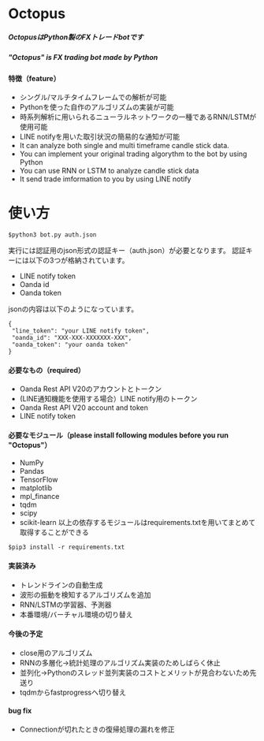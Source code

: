 # Octopus
##### OctopusはPython製のFXトレードbotです
##### "Octopus" is FX trading bot made by Python
#### 特徴（feature）
- シングル/マルチタイムフレームでの解析が可能
- Pythonを使った自作のアルゴリズムの実装が可能
- 時系列解析に用いられるニューラルネットワークの一種であるRNN/LSTMが使用可能
- LINE notifyを用いた取引状況の簡易的な通知が可能
- It can analyze both single and multi timeframe candle stick data.
- You can implement your original trading algorythm to the bot by using Python
- You can use RNN or LSTM to analyze candle stick data
- It send trade imformation to you by using LINE notify

# 使い方
```
$python3 bot.py auth.json
```
実行には認証用のjson形式の認証キー（auth.json）が必要となります。
認証キーには以下の3つが格納されています。
- LINE notify token
- Oanda id
- Oanda token

jsonの内容は以下のようになっています。
```
{
 "line_token": "your LINE notify token", 
 "oanda_id": "XXX-XXX-XXXXXXX-XXX",
 "oanda_token": "your oanda token"
}
```


#### 必要なもの（required）
- Oanda Rest API V20のアカウントとトークン
- (LINE通知機能を使用する場合）LINE notify用のトークン
- Oanda Rest API V20 account and token
- LINE notify token

#### 必要なモジュール（please install following modules before you run "Octopus"）
- NumPy
- Pandas
- TensorFlow
- matplotlib
- mpl_finance
- tqdm
- scipy
- scikit-learn
以上の依存するモジュールはrequirements.txtを用いてまとめて取得することができる
```
$pip3 install -r requirements.txt
```

#### 実装済み
- トレンドラインの自動生成
- 波形の振動を検知するアルゴリズムを追加
- RNN/LSTMの学習器、予測器
- 本番環境/バーチャル環境の切り替え

#### 今後の予定
- close用のアルゴリズム
- RNNの多層化->統計処理のアルゴリズム実装のためしばらく休止
- 並列化->Pythonのスレッド並列実装のコストとメリットが見合わないため先送り
- tqdmからfastprogressへ切り替え

#### bug fix
- Connectionが切れたときの復帰処理の漏れを修正
